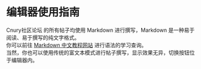 # 编辑器使用指南

Cnury社区论坛 的所有帖子均使用 Markdown 进行撰写，Markdown 是一种易于阅读、易于撰写的纯文字格式。  
你可以前往 [Markdown 中文教程网站](https://markdown.com.cn/) 进行语法的学习查询。  
当然，你也可以使用传统的富文本模式进行帖子撰写，显示效果无异，切换按钮位于编辑器内。  